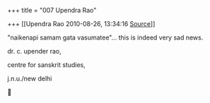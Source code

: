 +++
title = "007 Upendra Rao"

+++
[[Upendra Rao	2010-08-26, 13:34:16 [Source](https://groups.google.com/g/bvparishat/c/RjDOGw01rSU)]]



"naikenapi samam gata vasumatee"... this is indeed very sad news.

dr. c. upender rao,

centre for sanskrit studies,

j.n.u./new delhi  



